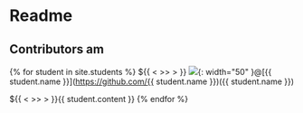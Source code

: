 # Readme 
## Contributors am

{% for student in site.students %}
 ${{ < >> > }} <img src="{{ student.image }}">{: width="50" }@[{{ student.name }}](https://github.com/{{ student.name }})({{ student.name }})

   ${{ < >> > }}{{ student.content }}
{% endfor %}

